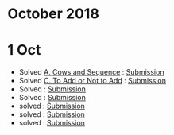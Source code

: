 # October 2018

# 1 Oct

* Solved [A. Cows and Sequence](http://codeforces.com/problemset/problem/283/A) : [Submission](http://codeforces.com/contest/283/submission/43645354)
* Solved [C. To Add or Not to Add](http://codeforces.com/contest/231/problem/C) : [Submission](http://codeforces.com/contest/231/submission/43650324)
* Solved []() : [Submission]()
* Solved []() : [Submission]()
* solved []() : [Submission]()
* solved []() : [Submission]()
* solved []() : [Submission]()
